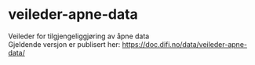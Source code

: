 # veileder-apne-data

Veileder for tilgjengeliggjøring av åpne data  
Gjeldende versjon er publisert her: <https://doc.difi.no/data/veileder-apne-data/>
